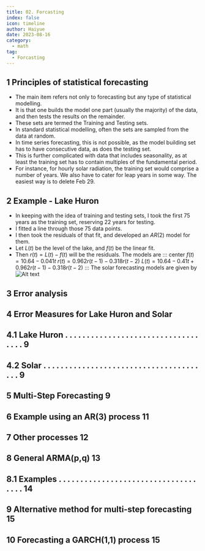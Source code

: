 ```yaml
---
title: 02. Forcasting
index: false
icon: timeline
author: Haiyue
date: 2023-08-16
category:
  - math
tag:
  - Forcasting
---
```


## 1 Principles of statistical forecasting
* The main item refers not only to forecasting but any type of statistical modelling.
* It is that one builds the model one part (usually the majority) of the data, and then tests the results on the remainder.
* These sets are termed the Training and Testing sets.
* In standard statistical modelling, often the sets are sampled from the data at random.
* In time series forecasting, this is not possible, as the model building set has to have consecutive data, as does the testing set.
* This is further complicated with data that includes seasonality, as at least the training set has to contain multiples of the fundamental period.
* For instance, for hourly solar radiation, the training set would comprise a number of years. We also have to cater for leap years in some way. The easiest way is to delete Feb 29.

## 2 Example - Lake Huron
* In keeping with the idea of training and testing sets, I took the first 75 years as the training set, reserving 22 years for testing.
* I fitted a line through those 75 data points.
* I then took the residuals of that fit, and developed an $AR(2)$ model for them.
* Let $L(t)$ be the level of the lake, and $f(t)$ be the linear fit.
* Then $r(t) = L(t) − f(t)$ will be the residuals.
The models are
::: center
$f(t) = 10.64 − 0.041t$
$r(t) = 0.962r(t − 1) − 0.318r(t − 2)$
$L(t) = 10.64 − 0.41t + 0.962r(t − 1) − 0.318r(t − 2)$
:::
The solar forecasting models are given by
![Alt text](/data/unisa/AdvancedAnalytic1/image.png)
## 3 Error analysis
## 4 Error Measures for Lake Huron and Solar
## 4.1 Lake Huron . . . . . . . . . . . . . . . . . . . . . . . . . . . . . . . . . . . 9
## 4.2 Solar . . . . . . . . . . . . . . . . . . . . . . . . . . . . . . . . . . . . . . . 9
## 5 Multi-Step Forecasting 9
## 6 Example using an AR(3) process 11
## 7 Other processes 12
## 8 General ARMA(p,q) 13
## 8.1 Examples . . . . . . . . . . . . . . . . . . . . . . . . . . . . . . . . . . . . 14
## 9 Alternative method for multi-step forecasting 15
## 10 Forecasting a GARCH(1,1) process 15
